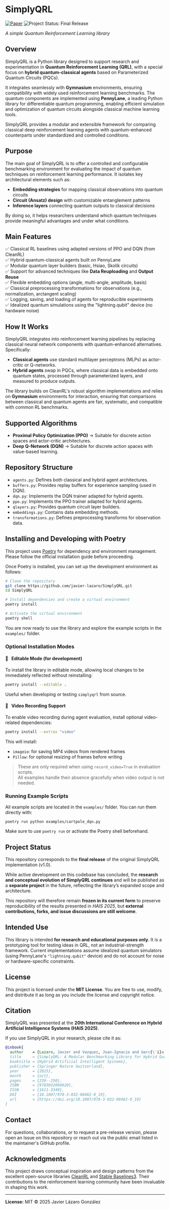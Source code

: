 # SimplyQRL
[![Paper](https://img.shields.io/badge/Paper-link-blue)](https://link.springer.com/chapter/10.1007/978-3-032-08462-0_19)
![Project Status: Final Release](https://img.shields.io/badge/status-final%20release-green)

*A simple Quantum Reinforcement Learning library*

## Overview

SimplyQRL is a Python library designed to support research and experimentation in **Quantum Reinforcement Learning (QRL)**, with a special focus on **hybrid quantum-classical agents** based on Parameterized Quantum Circuits (PQCs).  

It integrates seamlessly with **Gymnasium** environments, ensuring compatibility with widely used reinforcement learning benchmarks. The quantum components are implemented using **PennyLane**, a leading Python library for differentiable quantum programming, enabling efficient simulation and optimization of quantum circuits alongside classical machine learning tools.  

SimplyQRL provides a modular and extensible framework for comparing classical deep reinforcement learning agents with quantum-enhanced counterparts under standardized and controlled conditions.

## Purpose

The main goal of SimplyQRL is to offer a controlled and configurable benchmarking environment for evaluating the impact of quantum techniques on reinforcement learning performance. It isolates key architectural elements such as:

* **Embedding strategies** for mapping classical observations into quantum circuits
* **Circuit (Ansatz) design** with customizable entanglement patterns
* **Inference layers** connecting quantum outputs to classical decisions

By doing so, it helps researchers understand which quantum techniques provide meaningful advantages and under what conditions.

## Main Features

✅ Classical RL baselines using adapted versions of PPO and DQN (from CleanRL)  
✅ Hybrid quantum-classical agents built on PennyLane  
✅ Modular quantum layer builders (basic, Hsiao, Skolik circuits)  
✅ Support for advanced techniques like **Data Reuploading** and **Output Reuse**  
✅ Flexible embedding options (angle, multi-angle, amplitude, basis)  
✅ Classical preprocessing transformations for observations (e.g., normalization, arctangent scaling)  
✅ Logging, saving, and loading of agents for reproducible experiments  
✅ Idealized quantum simulations using the "lightning.qubit" device (no hardware noise)

## How It Works

SimplyQRL integrates into reinforcement learning pipelines by replacing classical neural network components with quantum-enhanced alternatives. Specifically:

* **Classical agents** use standard multilayer perceptrons (MLPs) as actor-critic or Q-networks.
* **Hybrid agents** swap in PQCs, where classical data is embedded onto quantum states, processed through parameterized layers, and measured to produce outputs.

The library builds on CleanRL's robust algorithm implementations and relies on **Gymnasium** environments for interaction, ensuring that comparisons between classical and quantum agents are fair, systematic, and compatible with common RL benchmarks.

## Supported Algorithms

* **Proximal Policy Optimization (PPO)** → Suitable for discrete action spaces and actor-critic architectures.
* **Deep Q-Network (DQN)** → Suitable for discrete action spaces with value-based learning.

## Repository Structure

* `agents.py`: Defines both classical and hybrid agent architectures.
* `buffers.py`: Provides replay buffers for experience sampling (used in DQN).
* `dqn.py`: Implements the DQN trainer adapted for hybrid agents.
* `ppo.py`: Implements the PPO trainer adapted for hybrid agents.
* `qlayers.py`: Provides quantum circuit layer builders.
* `embeddings.py`: Contains data embedding methods.
* `transformations.py`: Defines preprocessing transforms for observation data.

## Installing and Developing with Poetry

This project uses [Poetry](https://python-poetry.org/docs/) for dependency and environment management. Please follow the official installation guide before proceeding.

Once Poetry is installed, you can set up the development environment as follows:

```bash
# Clone the repository
git clone https://github.com/javier-lazaro/SimplyQRL.git
cd SimplyQRL

# Install dependencies and create a virtual environment
poetry install

# Activate the virtual environment
poetry shell
```

You are now ready to use the library and explore the example scripts in the `examples/` folder.

### Optional Installation Modes

#### 🧪 &nbsp; Editable Mode (for development)

To install the library in editable mode, allowing local changes to be immediately reflected without reinstalling:

```bash
poetry install --editable .
```

Useful when developing or testing `simplyqrl` from source.

#### 📼 &nbsp; Video Recording Support

To enable video recording during agent evaluation, install optional video-related dependencies:

```bash
poetry install --extras "video"
```

This will install:

- `imageio`: for saving MP4 videos from rendered frames
- `Pillow`: for optional resizing of frames before writing

> These are only required when using `record_video=True` in evaluation scripts.  
> All examples handle their absence gracefully when video output is not needed.

### Running Example Scripts

All example scripts are located in the `examples/` folder. You can run them directly with:

```
poetry run python examples/cartpole_dqn.py
```

Make sure to use `poetry run` or activate the Poetry shell beforehand.

## Project Status

This repository corresponds to the **final release** of the original SimplyQRL implementation (v1.0). 

While active development on this codebase has concluded, the **research and conceptual evolution of SimplyQRL continues** and will be published as a **separate project** in the future, reflecting the library’s expanded scope and architecture.

This repository will therefore remain **frozen in its current form** to preserve reproducibility of the results presented in *HAIS 2025*, but **external contributions, forks, and issue discussions are still welcome**.

## Intended Use

This library is intended **for research and educational purposes only**. It is a prototyping tool for testing ideas in QRL, not an industrial-strength framework. Current implementations assume idealized quantum simulators (using PennyLane's `"lightning.qubit"` device) and do not account for noise or hardware-specific constraints.

## License

This project is licensed under the **MIT License**. You are free to use, modify, and distribute it as long as you include the license and copyright notice.

## Citation

SimplyQRL was presented at the **20th International Conference on Hybrid Artificial Intelligence Systems (HAIS 2025)**. 

If you use SimplyQRL in your research, please cite it as:

```bibtex
@inbook{
  author    = {Lazaro, Javier and Vazquez, Juan-Ignacio and Garc{\'i}a Bringas, Pablo},
  title     = {SimplyQRL: A Modular Benchmarking Library for Hybrid Quantum Reinforcement Learning},
  booktitle = {Hybrid Artificial Intelligent Systems},
  publisher = {Springer Nature Switzerland},
  year      = {2025},
  month     = {oct},
  pages     = {239--250},
  ISBN      = {9783032084620},
  ISSN      = {1611-3349},
  DOI       = {10.1007/978-3-032-08462-0_19},
  url       = {https://doi.org/10.1007/978-3-032-08462-0_19}
}
```

## Contact

For questions, collaborations, or to request a pre-release version, please open an Issue on this repository or reach out via the public email listed in the maintainer's GitHub profile.

## Acknowledgments

This project draws conceptual inspiration and design patterns from the excellent open-source libraries [CleanRL](https://github.com/vwxyzjn/cleanrl) and [Stable Baselines3](https://github.com/DLR-RM/stable-baselines3). Their contributions to the reinforcement learning community have been invaluable in shaping this work.

---

**License:** MIT © 2025 Javier Lázaro González

